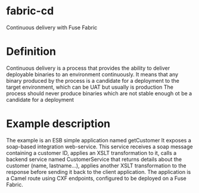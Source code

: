 # fabric-cd
Continuous delivery with Fuse Fabric

#  Definition
Continuous delivery is a process that provides the ability to deliver deployable binaries to an environment continuously.
It means that any binary produced by the process is a candidate for a deployment to the target environment, which can be UAT but usually is production
The process should never produce binaries which are not stable enough ot be a candidate for a deployment

# Example description
The example is an ESB simple application named getCustomer
It exposes a soap-based integration web-service.
This service receives a soap message containing a customer ID, applies an XSLT transformation to it, calls a backend service named CustomerService that returns details about the customer (name, lastname...), applies another XSLT transformation to the response before sending it back to the client application.
The application is a Camel route using CXF endpoints, configured to be deployed on a Fuse Fabric.

 
